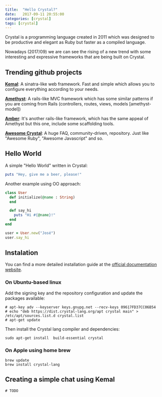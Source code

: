 ```yaml
---
title:  "Hello Crystal?"
date:   2017-09-11 20:55:00
categories: [crystal]
tags: [crystal]
---
```

Crystal is a programming language created in 2011 which was designed to be productive and elegant as Ruby but faster as a compiled language.

Nowadays (2017/09) we are can see the rising of a new trend with some interesting and expressive frameworks that are being built on Crystal.

## Trending github projects

**[Kemal](https://github.com/kemalcr/kemal)**: A sinatra-like web framework. Fast and simple which allows you to configure everything according to your needs.

**[Amethyst](https://github.com/crystal-community/amethyst)**: A rails-like MVC framework which has some similar patterns if you are coming from Rails (controllers, routes, views, models [amethyst-model])

**[Amber](https://github.com/amberframework/amber)**: It's another rails-like framework, which has the same appeal of Amethyst but this one, include some scaffolding tools.

**[Awesome Crystal](https://github.com/veelenga/awesome-crystal)**: A huge FAQ, community-driven, repository. Just like "Awesome Ruby", "Awesome Javascript" and so.


## Hello World

A simple "Hello World" written in Crystal:

```ruby
puts "Hey, give me a beer, please!"
```

Another example using OO approach:

```ruby
class User
  def initialize(@name : String)
  end

  def say_hi
    puts "Hi #{@name}!"
  end
end

user = User.new("José")
user.say_hi
```

## Instalation

You can find a more detailed installation guide at the [official documentation website](https://crystal-lang.org/docs/installation/on_debian_and_ubuntu.html).

### On Ubuntu-based linux

Add the signing key and the repository configuration and update the packages available:

```
# apt-key adv --keyserver keys.gnupg.net --recv-keys 09617FD37CC06B54
# echo "deb https://dist.crystal-lang.org/apt crystal main" > /etc/apt/sources.list.d crystal.list
# apt-get update
```

Then install the Crystal lang compiler and dependencies:

```
sudo apt-get install  build-essential crystal
```

### On Apple using home brew

```
brew update
brew install crystal-lang
```

## Creating a simple chat using Kemal

```
# TODO
```